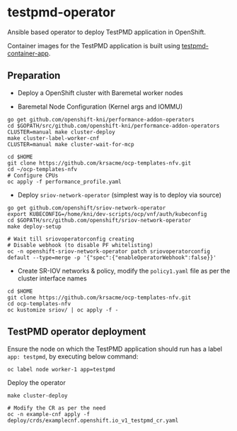 testpmd-operator
================

Ansible based operator to deploy TestPMD application in OpenShift.

Container images for the TestPMD application is built using [testpmd-container-app](https://github.com/krsacme/testpmd-container-app). 

Preparation
----------
* Deploy a OpenShift cluster with Baremetal worker nodes

* Baremetal Node Configuration (Kernel args and IOMMU)
```
go get github.com/openshift-kni/performance-addon-operators
cd $GOPATH/src/github.com/openshift-kni/performance-addon-operators
CLUSTER=manual make cluster-deploy
make cluster-label-worker-cnf
CLUSTER=manual make cluster-wait-for-mcp

cd $HOME
git clone https://github.com/krsacme/ocp-templates-nfv.git
cd ~/ocp-templates-nfv
# Configure CPUs
oc apply -f performance_profile.yaml
```

* Deploy ``sriov-network-operator`` (simplest way is to deploy via source)
```
go get github.com/openshift/sriov-network-operator
export KUBECONFIG=/home/kni/dev-scripts/ocp/vnf/auth/kubeconfig
cd $GOPATH/src/github.com/openshift/sriov-network-operator
make deploy-setup

# Wait till sriovoperatorconfig creating
# Disable webhook (to disable PF whitelisting)
oc -n openshift-sriov-network-operator patch sriovoperatorconfig default --type=merge -p '{"spec":{"enableOperatorWebhook":false}}'
```

* Create SR-IOV networks & policy, modify the ``policy1.yaml`` file as per the cluster interface names
```
cd $HOME
git clone https://github.com/krsacme/ocp-templates-nfv.git
cd ocp-templates-nfv
oc kustomize sriov/ | oc apply -f -
```

TestPMD operator deployment
---------------------------
Ensure the node on which the TestPMD application should run has a
label ``app: testpmd``, by executing below command:
```
oc label node worker-1 app=testpmd
```


Deploy the operator
```
make cluster-deploy

# Modify the CR as per the need
oc -n example-cnf apply -f deploy/crds/examplecnf.openshift.io_v1_testpmd_cr.yaml
```
